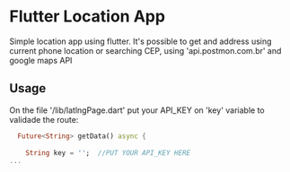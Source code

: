 # Flutter Location App

Simple location app using flutter. It's possible to get and address using current phone location or searching CEP, using 'api.postmon.com.br' and google maps API

## Usage

On the file '/lib/latlngPage.dart' put your API_KEY on 'key' variable to validade the route:


```dart
  Future<String> getData() async {
    
    String key = '';  //PUT YOUR API_KEY HERE
...

```
